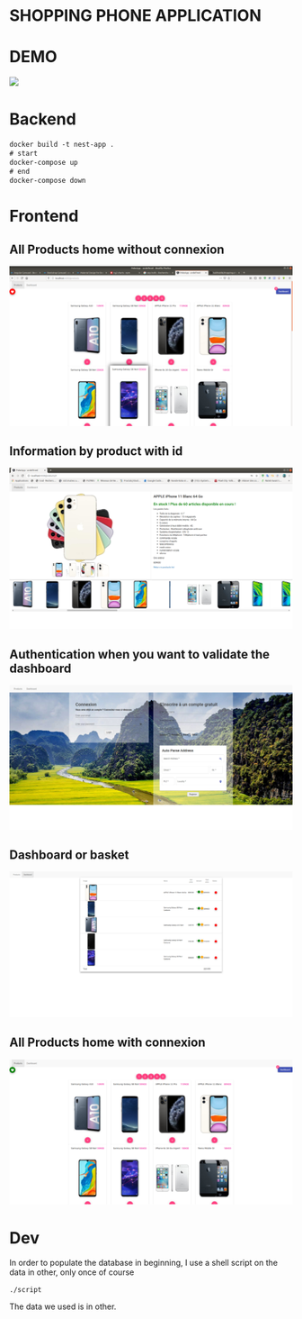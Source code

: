 # SHOPPING PHONE APPLICATION

# DEMO
![](other/demo_images/x.gif)

# Backend

    docker build -t nest-app .
    # start
    docker-compose up
    # end
    docker-compose down 
 
# Frontend 
## All Products home without connexion
![alt text](other/demo_images/0.png)

## Information by product with id
![alt text](other/demo_images/1.png)

## Authentication when you want to validate the dashboard 
![alt text](other/demo_images/2.jpg)

## Dashboard or basket
![alt text](other/demo_images/3.png)

## All Products home with connexion
![alt text](other/demo_images/4.png)


# Dev
In order to populate the database in beginning, I use a shell script on the data in other, only once of course

	./script

The data we used is in other.